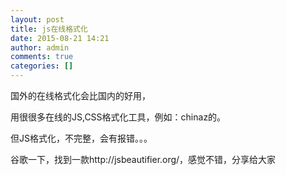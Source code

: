 ```yaml
---
layout: post
title: js在线格式化
date: 2015-08-21 14:21
author: admin
comments: true
categories: []
---
```

国外的在线格式化会比国内的好用，

用很很多在线的JS,CSS格式化工具，例如：chinaz的。

但JS格式化，不完整，会有报错。。。

谷歌一下，找到一款http://jsbeautifier.org/，感觉不错，分享给大家
